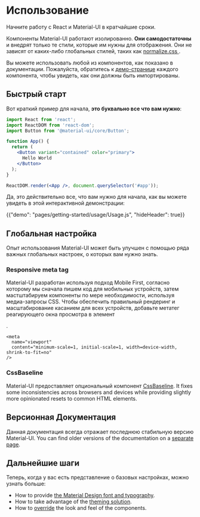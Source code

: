 # Использование

<p class="description">Начните работу с React и Material-UI в кратчайшие сроки.</p>

Компоненты Material-UI работают изолированно. **Они самодостаточны** и внедрят только те стили, которые им нужны для отображения. Они не зависят от каких-либо глобальных стилей, таких как [ normalize.css ](https://github.com/necolas/normalize.css/).

Вы можете использовать любой из компонентов, как показано в документации. Пожалуйста, обратитесь к [демо-странице](/components/buttons/) каждого компонента, чтобы увидеть, как они должны быть импортированы.

## Быстрый старт

Вот краткий пример для начала, **это буквально все что вам нужно**:

```jsx
import React from 'react';
import ReactDOM from 'react-dom';
import Button from '@material-ui/core/Button';

function App() {
  return (
    <Button variant="contained" color="primary">
      Hello World
    </Button>
  );
}

ReactDOM.render(<App />, document.querySelector('#app'));
```

Да, это действительно все, что вам нужно для начала, как вы можете увидеть в этой интерактивной демонстрации:

{{"demo": "pages/getting-started/usage/Usage.js", "hideHeader": true}}

## Глобальная настройка

Опыт использования Material-UI может быть улучшен с помощью ряда важных глобальных настроек, о которых вам нужно знать.

### Responsive meta tag

Material-UI разработан используя подход Mobile First, согласно которому мы сначала пишем код для мобильных устройств, затем мастштабируем компоненты по мере необходимости, используя медиа-запросы CSS. Чтобы обеспечить правильный рендеринг и масштабирование касанием для всех устройств, добавьте метатег реагирующего окна просмотра в элемент 

<head>
  .</p> 
  
  <pre><code class="html">&lt;meta
  name="viewport"
  content="minimum-scale=1, initial-scale=1, width=device-width, shrink-to-fit=no"
/&gt;
</code></pre>
  
  <h3>
    CssBaseline
  </h3>
  
  <p>
    Material-UI предоставляет опциональный компонент <a href="/components/css-baseline/">CssBaseline</a>. It fixes some inconsistencies across browsers and devices while providing slightly more opinionated resets to common HTML elements.
  </p>
  
  <h2>
    Версионная Документация
  </h2>
  
  <p>
    Данная документация всегда отражает последнюю стабильную версию Material-UI. You can find older versions of the documentation on a <a href="https://material-ui.com/versions/">separate page</a>.
  </p>
  
  <h2>
    Дальнейшие шаги
  </h2>
  
  <p>
    Теперь, когда у вас есть представление о базовых настройках, можно узнать больше:
  </p>
  
  <ul spaces="0" level="0" marker="-">
    <li level="0">
      How to provide <a href="/components/typography/">the Material Design font and typography</a>.
    </li>
    <li level="0">
      How to take advantage of the <a href="/customization/theming/">theming solution</a>.
    </li>
    <li level="0">
      How to <a href="/customization/components/">override</a> the look and feel of the components.
    </li>
  </ul>